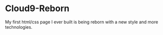 # Cloud9-Reborn
My first html/css page I ever built is being reborn with a new style and more technologies.
